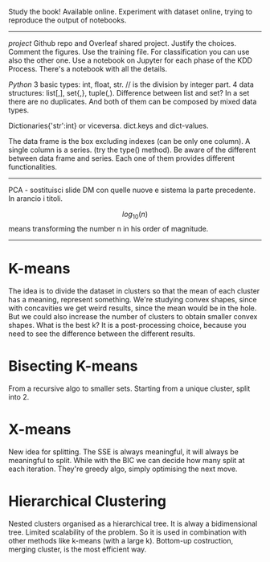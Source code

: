 Study the book! Available online.
Experiment with dataset online, trying to reproduce the output of notebooks.

---

*project*
Github repo and Overleaf shared project.
Justify the choices.
Comment the figures.
Use the training file. For classification you can use also the other one.
Use a notebook on Jupyter for each phase of the KDD Process.
There's a notebook with all the details.

*Python*
3 basic types: int, float, str.
// is the division by integer part.
4 data structures: list[,], set{,}, tuple(,).
Difference between list and set? In a set there are no duplicates. And both of them can be composed by mixed data types.

Dictionaries{'str':int} or viceversa.
dict.keys and dict-values.


The data frame is the box excluding indexes (can be only one column).
A single column is a series. (try the type() method).
Be aware of the different between data frame and series. 
Each one of them provides different functionalities.

---

 PCA - sostituisci slide DM con quelle nuove e sistema la parte precedente. In arancio i titoli.

$$log_{10}(n)$$ means transforming the number n in his order of magnitude.

---

# K-means
The idea is to divide the dataset in clusters so that the mean of each cluster has a meaning, represent something.
We're studying convex shapes, since with concavities we get weird results, since the mean would be in the hole. But we could also increase the number of clusters to obtain smaller convex shapes.
What is the best k? It is a post-processing choice, because you need to see the difference between the different results.

# Bisecting K-means
From a recursive algo to smaller sets. Starting from a unique cluster, split into 2.

# X-means
New idea for splitting. 
The SSE is always meaningful, it will always be meaningful to split. While with the BIC we can decide how many split at each iteration.
They're greedy algo, simply optimising the next move.

# Hierarchical Clustering
Nested clusters organised as a hierarchical tree.
It is alway a bidimensional tree.
Limited scalability of the problem. So it is used in combination with other methods like k-means (with a large k).
Bottom-up costruction, merging cluster, is the most efficient way.












